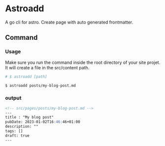 # Astroadd

A go cli for astro.
Create page with auto generated frontmatter.

## Command

### Usage

Make sure you run the command inside the root directory of your site projet.
It will create a file in the src/content path.

```bash
# $ astroadd [path]

$ astroadd posts/my-blog-post.md
```
### output

```markdown
<!-- src/pages/posts/my-blog-post.md -->
---
title : "My blog post"
pubDate: 2023-01-02T16:46:46+01:00
description: ""
tags: []
draft: true
---
```


